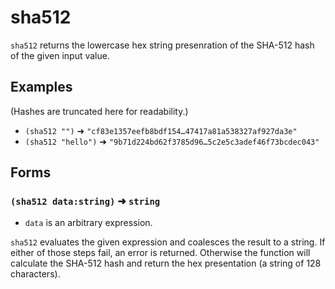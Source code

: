 # sha512

`sha512` returns the lowercase hex string presenration of the SHA-512 hash of
the given input value.

## Examples

(Hashes are truncated here for readability.)

* `(sha512 "")` ➜ `"cf83e1357eefb8bdf154…47417a81a538327af927da3e"`
* `(sha512 "hello")` ➜ `"9b71d224bd62f3785d96…5c2e5c3adef46f73bcdec043"`

## Forms

### `(sha512 data:string)` ➜ `string`

* `data` is an arbitrary expression.

`sha512` evaluates the given expression and coalesces the result to a
string. If either of those steps fail, an error is returned. Otherwise the
function will calculate the SHA-512 hash and return the hex presentation
(a string of 128 characters).
